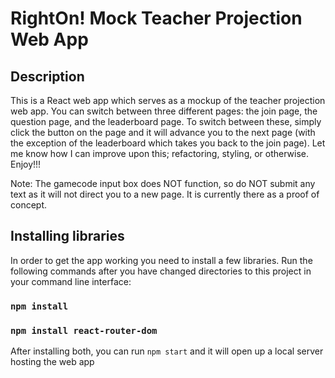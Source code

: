 # RightOn! Mock Teacher Projection Web App
## Description
This is a React web app which serves as a mockup of the teacher projection web app. You can switch between three different pages: the join page, the question page, and the leaderboard page. To switch between these, simply click the button on the page and it will advance you to the next page (with the exception of the leaderboard which takes you back to the join page). Let me know how I can improve upon this; refactoring, styling, or otherwise. Enjoy!!!

Note: The gamecode input box does NOT function, so do NOT submit any text as it will not direct you to a new page. It is currently there as a proof of concept.

## Installing libraries
In order to get the app working you need to install a few libraries. Run the following commands after you have changed directories to this project in your command line interface:
### `npm install`
### `npm install react-router-dom`

After installing both, you can run `npm start` and it will open up a local server hosting the web app
